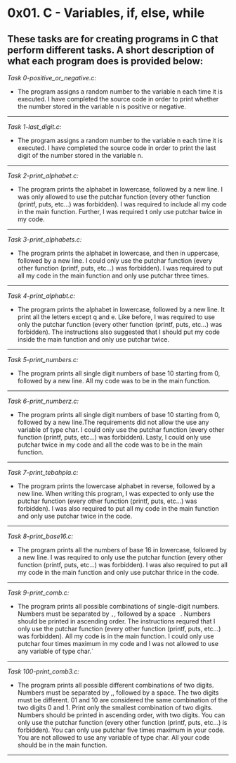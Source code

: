 # 0x01. C - Variables, if, else, while

**These tasks are for creating programs in C that perform different tasks. A short description of what each program does is provided below:**
-----------------------------------------
*Task 0-positive_or_negative.c:*
+ The program assigns a random number to the variable n each time it is executed. I have completed the source code in order to print whether the number stored in the variable n is positive or negative.
-----------------------------------------------
*Task 1-last_digit.c:*
+ The program assigns a random number to the variable n each time it is executed. I have completed the source code in order to print the last digit of the number stored in the variable n.
-----------------------------------------------
*Task 2-print_alphabet.c:*
+ The program prints the alphabet in lowercase, followed by a new line. I was only allowed to use the putchar function (every other function (printf, puts, etc…) was forbidden). I was required to include all my code in the main function. Further, I was required t only use putchar twice in my code.
-----------------------------------------------
*Task 3-print_alphabets.c:*
+ The program prints the alphabet in lowercase, and then in uppercase, followed by a new line. I could only use the putchar function (every other function (printf, puts, etc…) was forbidden). I was required to put all my code in the main function and only use putchar three times.
---------------------------------------------------
*Task 4-print_alphabt.c:*
+ The program prints the alphabet in lowercase, followed by a new line. It print all the letters except q and e. Like before, I was required to use only the putchar function (every other function (printf, puts, etc…) was forbidden). The instructions also suggested that I should put my code inside the main function and only use putchar twice.
---------------------------------------------------------
*Task 5-print_numbers.c:*
+ The program prints all single digit numbers of base 10 starting from 0, followed by a new line. All my code was to be in the main function.
------------------------------------------------------
*Task 6-print_numberz.c:*
+ The program prints all single digit numbers of base 10 starting from 0, followed by a new line.The requirements did not allow the use any variable of type char. I could only use the putchar function (every other function (printf, puts, etc…) was forbidden). Lasty, I could only use putchar twice in my code and all the code was to be in the main function.
-------------------------------------------------------------
*Task 7-print_tebahpla.c:*
+ The program prints the lowercase alphabet in reverse, followed by a new line. When writing this program, I was expected to only use the putchar function (every other function (printf, puts, etc…) was forbidden). I was also required to put all my code in the main function and only use putchar twice in the code.
-----------------------------------------------------
*Task 8-print_base16.c:*
+ The program prints all the numbers of base 16 in lowercase, followed by a new line. I was required to only use the putchar function (every other function (printf, puts, etc…) was forbidden). I was also required to put all my code in the main function and only use putchar thrice in the code.
-----------------------------
*Task 9-print_comb.c:*
+ The program prints all possible combinations of single-digit numbers. Numbers must be separated by `,`, followed by a space ` `. Numbers should be printed in ascending order. The instructions requred that I only use the putchar function (every other function (printf, puts, etc…) was forbidden). All my code is in the main function. I could only use putchar four times maximum in my code and I was not allowed to use any variable of type char.`
---------------------------------
*Task 100-print_comb3.c:*
+ The program prints all possible different combinations of two digits. Numbers must be separated by ,, followed by a space. The two digits must be different. 01 and 10 are considered the same combination of the two digits 0 and 1. Print only the smallest combination of two digits. Numbers should be printed in ascending order, with two digits. You can only use the putchar function (every other function (printf, puts, etc…) is forbidden). You can only use putchar five times maximum in your code. You are not allowed to use any variable of type char. All your code should be in the main function.
------------------------------- 
